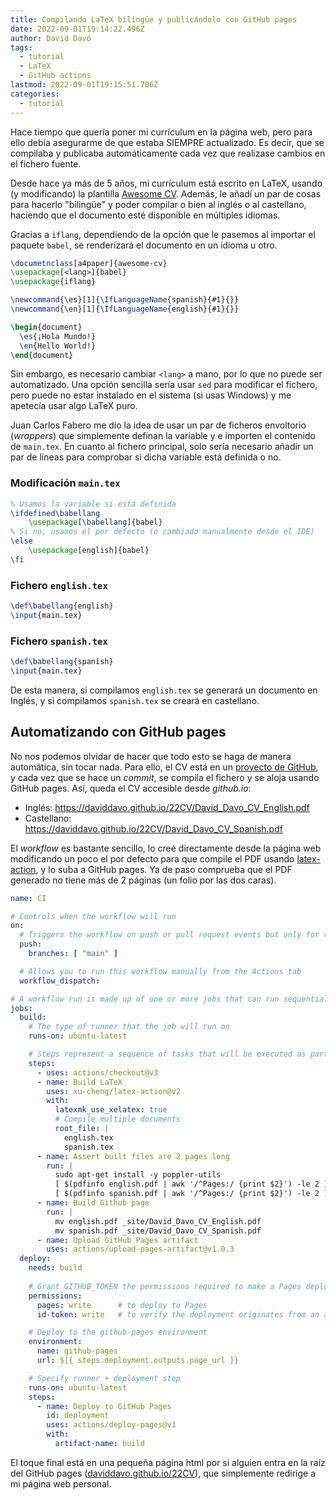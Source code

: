 ```yaml
---
title: Compilando LaTeX bilingüe y publicándolo con GitHub pages
date: 2022-09-01T19:14:22.496Z
author: David Davó
tags:
  - tutorial
  - LaTeX
  - GitHub actions
lastmod: 2022-09-01T19:15:51.706Z
categories:
  - tutorial
---
```


Hace tiempo que quería poner mi currículum en la página web, pero para ello
debía asegurarme de que estaba SIEMPRE actualizado. Es decir, que se compilaba y
publicaba automáticamente cada vez que realizase cambios en el fichero fuente.

Desde hace ya más de 5 años, mi currículum está escrito en LaTeX, usando (y modificando) la
plantilla [Awesome CV](https://github.com/posquit0/Awesome-CV). Además, le añadí
un par de cosas para hacerlo "bilingüe" y poder compilar o bien al inglés o al castellano,
haciendo que el documento esté disponible en múltiples idiomas.

Gracias a `iflang`, dependiendo de la opción que le pasemos al importar el paquete `babel`, se renderizará
el documento en un idioma u otro.

```latex
\documetnclass[a4paper]{awesome-cv}
\usepackage[<lang>]{babel}
\usepackage{iflang}

\newcommand{\es}[1]{\IfLanguageName{spanish}{#1}{}}
\newcommand{\en}[1]{\IfLanguageName{english}{#1}{}}

\begin{document}
  \es{¡Hola Mundo!}
  \en{Hello World!}
\end{document}
```

Sin embargo, es necesario cambiar `<lang>` a mano, por lo que no puede ser automatizado. Una opción sencilla sería usar `sed` para modificar el fichero, pero puede no estar instalado en el sistema (si usas Windows) y me apetecía usar algo LaTeX puro.

Juan Carlos Fabero me dio la idea de usar un par de ficheros 
envoltorio (_wrappers_) que simplemente definan la variable y e importen el contenido de `main.tex`. En cuanto al fichero principal, solo sería necesario añadir un par de líneas para comprobar si dicha variable está definida o no.

### Modificación `main.tex`
```latex
% Usamos la variable si está definida
\ifdefined\babellang
    \usepackage[\babellang]{babel}
% Si no, usamos el por defecto (o cambiado manualmente desde el IDE)
\else
    \usepackage[english]{babel}
\fi
```

### Fichero `english.tex`
```latex
\def\babellang{english}
\input{main.tex}
```

### Fichero `spanish.tex`
```latex
\def\babellang{spanish}
\input{main.tex}
```

De esta manera, si compilamos `english.tex` se generará un documento en Inglés, y si compilamos `spanish.tex` se creará en castellano.

## Automatizando con GitHub pages

No nos podemos olvidar de hacer que todo esto se haga de manera automática, sin tocar nada. Para ello, el CV está
en un [proyecto de GitHub](https://github.com/daviddavo/22CV), y cada vez que se hace un _commit_, se compila el fichero y se aloja usando GitHub pages. Así, queda el CV accesible desde _github.io_:

- Inglés: https://daviddavo.github.io/22CV/David_Davo_CV_English.pdf
- Castellano: https://daviddavo.github.io/22CV/David_Davo_CV_Spanish.pdf

El _workflow_ es bastante sencillo, lo creé directamente desde la página web modificando un poco el por defecto para que compile el PDF usando [latex-action](https://github.com/marketplace/actions/github-action-for-latex), y lo suba a GitHub pages. Ya de paso comprueba que 
el PDF generado no tiene más de 2 páginas (un folio por las dos caras).

```yaml
name: CI

# Controls when the workflow will run
on:
  # Triggers the workflow on push or pull request events but only for the "main" branch
  push:
    branches: [ "main" ]

  # Allows you to run this workflow manually from the Actions tab
  workflow_dispatch:

# A workflow run is made up of one or more jobs that can run sequentially or in parallel
jobs:
  build:
    # The type of runner that the job will run on
    runs-on: ubuntu-latest

    # Steps represent a sequence of tasks that will be executed as part of the job
    steps:
      - uses: actions/checkout@v3
      - name: Build LaTeX
        uses: xu-cheng/latex-action@v2
        with:
          latexmk_use_xelatex: true
          # Compile multiple documents
          root_file: |
            english.tex
            spanish.tex
      - name: Assert built files are 2 pages long
        run: |
          sudo apt-get install -y poppler-utils
          [ $(pdfinfo english.pdf | awk '/^Pages:/ {print $2}') -le 2 ]
          [ $(pdfinfo spanish.pdf | awk '/^Pages:/ {print $2}') -le 2 ]
      - name: Build Github page
        run: |
          mv english.pdf _site/David_Davo_CV_English.pdf
          mv spanish.pdf _site/David_Davo_CV_Spanish.pdf
      - name: Upload GitHub Pages artifact
        uses: actions/upload-pages-artifact@v1.0.3
  deploy:
    needs: build
    
    # Grant GITHUB_TOKEN the permissions required to make a Pages deployment
    permissions:
      pages: write      # to deploy to Pages
      id-token: write   # to verify the deployment originates from an appropriate source

    # Deploy to the github-pages environment
    environment:
      name: github-pages
      url: ${{ steps.deployment.outputs.page_url }}

    # Specify runner + deployment step
    runs-on: ubuntu-latest
    steps:
      - name: Deploy to GitHub Pages
        id: deployment
        uses: actions/deploy-pages@v1
        with:
          artifact-name: build
```

El toque final está en una pequeña página html por si alguien entra en la raíz del GitHub pages ([daviddavo.github.io/22CV](https://daviddavo.github.io/22CV)),
que simplemente redirige a mi página web personal.
